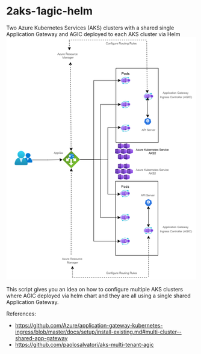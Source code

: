 # 2aks-1agic-helm
Two Azure Kubernetes Services (AKS) clusters with a shared single Application Gateway and AGIC deployed to each AKS cluster via Helm
![2aks-1appgw.png](/2aks-1appgw.png)

This script gives you an idea on how to configure multiple AKS clusters where AGIC deployed via helm chart and they are all using a single shared Application Gateway.

References:
- https://github.com/Azure/application-gateway-kubernetes-ingress/blob/master/docs/setup/install-existing.md#multi-cluster--shared-app-gateway
- https://github.com/paolosalvatori/aks-multi-tenant-agic

